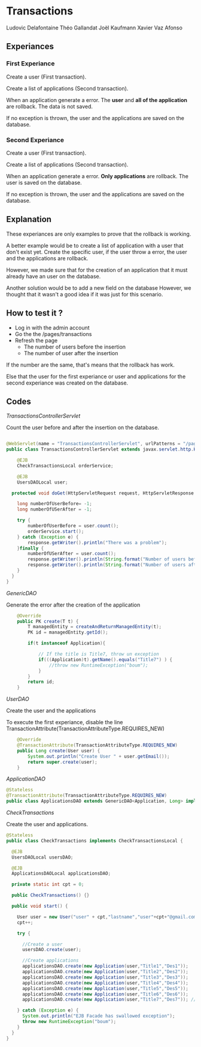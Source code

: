 # Transactions 

Ludovic Delafontaine Théo Gallandat Joël Kaufmann Xavier Vaz Afonso

## Experiances

### First Experiance

Create a user (First transaction).

Create a list of applications (Second transaction).

When an application generate a error. The **user** and **all of the application** are rollback. The data is not saved.

If no exception is thrown, the user and the applications are saved on the database.

### Second Experiance

Create a user (First transaction).

Create a list of applications (Second transaction).

When an application generate a error. **Only applications** are rollback. The user is saved on the database.

If no exception is thrown, the user and the applications are saved on the database.

## Explanation

These experiances are only examples to prove that the rollback is working.

A better example would be to create a list of application with a user that don't exist yet. Create the specific user, if the user throw a error, the user and the applications are rollback.

However, we made sure that for the creation of an application that it must already have an user on the database.

Another solution would be to add a new field on the database  However, we thought that it wasn't a good idea if it was just for this scenario.

## How to test it ?

- Log in with the admin account
- Go the the /pages/transactions
- Refresh the page
  - The number of users before the insertion
  - The number of user after the insertion

If the number are the same, that's means that the rollback has work.

Else that the user for the first experiance or user and applications for the second experiance was created on the database.

## Codes

*TransactionsControllerServlet*

Count the user before and after the insertion on the database.

```java

@WebServlet(name = "TransactionsControllerServlet", urlPatterns = "/pages/transactions")
public class TransactionsControllerServlet extends javax.servlet.http.HttpServlet {

    @EJB
    CheckTransactionsLocal orderService;

    @EJB
    UsersDAOLocal user;

  protected void doGet(HttpServletRequest request, HttpServletResponse response) throws ServletException, IOException {

    long numberOfUserBefore= -1;
    long numberOfUSerAfter = -1;

    try {
        numberOfUserBefore = user.count();
        orderService.start();
    } catch (Exception e) {
        response.getWriter().println("There was a problem");
    }finally {
        numberOfUSerAfter = user.count();
        response.getWriter().println(String.format("Number of users before: %d", numberOfUserBefore));
        response.getWriter().println(String.format("Number of users after: %d", numberOfUSerAfter));
    }
  }
}

```

*GenericDAO*

Generate the error after the creation of the application

```java
    @Override
    public PK create(T t) {
        T managedEntity = createAndReturnManagedEntity(t);
        PK id = managedEntity.getId();

        if(t instanceof Application){

            // If the title is Title7, throw un exception
            if(((Application)t).getName().equals("Title7") ) {
                //throw new RuntimeException("boum");
            }
        }
        return id;
    }
```

*UserDAO*

Create the user and the applications

To execute the first experiance, disable the line TransactionAttribute(TransactionAttributeType.REQUIRES_NEW)

```java
    @Override
    @TransactionAttribute(TransactionAttributeType.REQUIRES_NEW)
    public Long create(User user) {
        System.out.println("Create User " + user.getEmail());
        return super.create(user);
    }
```

*ApplicationDAO*

```java
@Stateless
@TransactionAttribute(TransactionAttributeType.REQUIRES_NEW)
public class ApplicationsDAO extends GenericDAO<Application, Long> implements ApplicationsDAOLocal
```

*CheckTransactions*

Create the user and applications.

```java
@Stateless
public class CheckTransactions implements CheckTransactionsLocal {

  @EJB
  UsersDAOLocal usersDAO;

  @EJB
  ApplicationsDAOLocal applicationsDAO;

  private static int cpt = 0;

  public CheckTransactions() {}

  public void start() {

    User user = new User("user" + cpt,"lastname","user"+cpt+"@gmail.com","pass", User.Role.APPLICATION_DEVELOPER,null);
    cpt++;

    try {

      //Create a user
      usersDAO.create(user);

      //Create applications
      applicationsDAO.create(new Application(user,"Title1","Des1"));
      applicationsDAO.create(new Application(user,"Title2","Des2"));
      applicationsDAO.create(new Application(user,"Title3","Des3"));
      applicationsDAO.create(new Application(user,"Title4","Des4"));
      applicationsDAO.create(new Application(user,"Title5","Des5"));
      applicationsDAO.create(new Application(user,"Title6","Des6"));
      applicationsDAO.create(new Application(user,"Title7","Des7")); //This line create a error

    } catch (Exception e) {
      System.out.println("EJB Facade has swallowed exception");
      throw new RuntimeException("boum");
    }
  }
}

```


